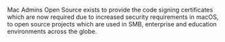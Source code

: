 Mac Admins Open Source exists to provide the code signing certificates which are now required due to increased security requirements in macOS, to open source projects which are used in SMB, enterprise and education environments across the globe.
